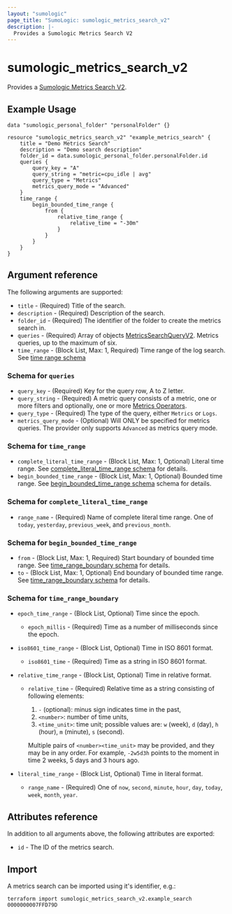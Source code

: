 ```yaml
---
layout: "sumologic"
page_title: "SumoLogic: sumologic_metrics_search_v2"
description: |-
  Provides a Sumologic Metrics Search V2
---
```


# sumologic_metrics_search_v2
Provides a [Sumologic Metrics Search V2][1].

## Example Usage
```hcl
data "sumologic_personal_folder" "personalFolder" {}

resource "sumologic_metrics_search_v2" "example_metrics_search" {
    title = "Demo Metrics Search"
    description = "Demo search description"
    folder_id = data.sumologic_personal_folder.personalFolder.id
    queries {
        query_key = "A"
        query_string = "metric=cpu_idle | avg"
        query_type = "Metrics"
        metrics_query_mode = "Advanced"
    }
    time_range {
        begin_bounded_time_range {
            from {
                relative_time_range {
                    relative_time = "-30m"
                }
            }
        }
    }
}
```

## Argument reference

The following arguments are supported:

- `title` - (Required) Title of the search.
- `description` - (Required) Description of the search.
- `folder_id` - (Required) The identifier of the folder to create the metrics search in.
- `queries` - (Required) Array of objects [MetricsSearchQueryV2](#schema-for-metrics_search_query). Metrics queries, up to the maximum of six.
- `time_range` - (Block List, Max: 1, Required) Time range of the log search. See [time range schema](#schema-for-time_range)

### Schema for `queries`
- `query_key` - (Required) Key for the query row, A to Z letter.
- `query_string` - (Required) A metric query consists of a metric, one or more filters and optionally, one or more [Metrics Operators](https://help.sumologic.com/?cid=10144).
- `query_type` - (Required) The type of the query, either `Metrics` or `Logs`.
- `metrics_query_mode` - (Optional) Will ONLY be specified for metrics queries. The provider only supports `Advanced` as metrics query mode.

### Schema for `time_range`
- `complete_literal_time_range` - (Block List, Max: 1, Optional) Literal time range. See
[complete_literal_time_range schema](#schema-for-complete_literal_time_range) for details.
- `begin_bounded_time_range` - (Block List, Max: 1, Optional) Bounded time range. See
[begin_bounded_time_range schema](#schema-for-begin_bounded_time_range) schema for details.

### Schema for `complete_literal_time_range`
- `range_name` - (Required) Name of complete literal time range. One of `today`, `yesterday`, `previous_week`, and
    `previous_month`.

### Schema for `begin_bounded_time_range`
- `from` - (Block List, Max: 1, Required) Start boundary of bounded time range. See
[time_range_boundary schema](#schema-for-time_range_boundary) for details.
- `to` - (Block List, Max: 1, Optional) End boundary of bounded time range. See
[time_range_boundary schema](#schema-for-time_range_boundary) for details.

### Schema for `time_range_boundary`
- `epoch_time_range` - (Block List, Optional) Time since the epoch.
    - `epoch_millis` - (Required) Time as a number of milliseconds since the epoch.

- `iso8601_time_range` - (Block List, Optional) Time in ISO 8601 format.
    - `iso8601_time` - (Required) Time as a string in ISO 8601 format.

- `relative_time_range` - (Block List, Optional) Time in relative format.
    - `relative_time` - (Required) Relative time as a string consisting of following elements:
      1. `-` (optional): minus sign indicates time in the past,
      2. `<number>`: number of time units,
      3. `<time_unit>`: time unit; possible values are: `w` (week), `d` (day), `h` (hour), `m` (minute), `s` (second).

      Multiple pairs of `<number><time_unit>` may be provided, and they may be in any order. For example,
      `-2w5d3h` points to the moment in time 2 weeks, 5 days and 3 hours ago.

- `literal_time_range` - (Block List, Optional) Time in literal format.
    - `range_name` - (Required) One of `now`, `second`, `minute`, `hour`, `day`, `today`, `week`, `month`, `year`.

## Attributes reference
In addition to all arguments above, the following attributes are exported:

- `id` - The ID of the metrics search.


## Import
A metrics search can be imported using it's identifier, e.g.:
```hcl
terraform import sumologic_metrics_search_v2.example_search 0000000007FFD79D
```

[1]: https://help.sumologic.com/docs/metrics/metrics-queries/metrics-explorer/